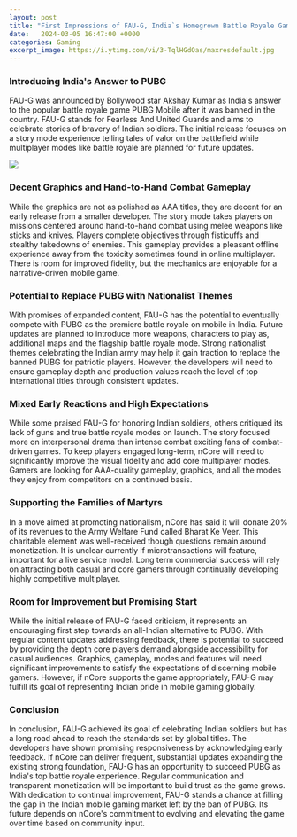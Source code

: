 ```yaml
---
layout: post
title: "First Impressions of FAU-G, India`s Homegrown Battle Royale Game"
date:   2024-03-05 16:47:00 +0000
categories: Gaming
excerpt_image: https://i.ytimg.com/vi/3-TqlHGdOas/maxresdefault.jpg
---
```


### Introducing India's Answer to PUBG 
FAU-G was announced by Bollywood star Akshay Kumar as India's answer to the popular battle royale game PUBG Mobile after it was banned in the country. FAU-G stands for Fearless And United Guards and aims to celebrate stories of bravery of Indian soldiers. The initial release focuses on a story mode experience telling tales of valor on the battlefield while multiplayer modes like battle royale are planned for future updates.

![](https://i.ytimg.com/vi/3-TqlHGdOas/maxresdefault.jpg)
### Decent Graphics and Hand-to-Hand Combat Gameplay
While the graphics are not as polished as AAA titles, they are decent for an early release from a smaller developer. The story mode takes players on missions centered around hand-to-hand combat using melee weapons like sticks and knives. Players complete objectives through fisticuffs and stealthy takedowns of enemies. This gameplay provides a pleasant offline experience away from the toxicity sometimes found in online multiplayer. There is room for improved fidelity, but the mechanics are enjoyable for a narrative-driven mobile game.
### Potential to Replace PUBG with Nationalist Themes
With promises of expanded content, FAU-G has the potential to eventually compete with PUBG as the premiere battle royale on mobile in India. Future updates are planned to introduce more weapons, characters to play as, additional maps and the flagship battle royale mode. Strong nationalist themes celebrating the Indian army may help it gain traction to replace the banned PUBG for patriotic players. However, the developers will need to ensure gameplay depth and production values reach the level of top international titles through consistent updates.  
### Mixed Early Reactions and High Expectations
While some praised FAU-G for honoring Indian soldiers, others critiqued its lack of guns and true battle royale modes on launch. The story focused more on interpersonal drama than intense combat exciting fans of combat-driven games. To keep players engaged long-term, nCore will need to significantly improve the visual fidelity and add core multiplayer modes. Gamers are looking for AAA-quality gameplay, graphics, and all the modes they enjoy from competitors on a continued basis.
### Supporting the Families of Martyrs
In a move aimed at promoting nationalism, nCore has said it will donate 20% of its revenues to the Army Welfare Fund called Bharat Ke Veer. This charitable element was well-received though questions remain around monetization. It is unclear currently if microtransactions will feature, important for a live service model. Long term commercial success will rely on attracting both casual and core gamers through continually developing highly competitive multiplayer.
### Room for Improvement but Promising Start
While the initial release of FAU-G faced criticism, it represents an encouraging first step towards an all-Indian alternative to PUBG. With regular content updates addressing feedback, there is potential to succeed by providing the depth core players demand alongside accessibility for casual audiences. Graphics, gameplay, modes and features will need significant improvements to satisfy the expectations of discerning mobile gamers. However, if nCore supports the game appropriately, FAU-G may fulfill its goal of representing Indian pride in mobile gaming globally.
### Conclusion
In conclusion, FAU-G achieved its goal of celebrating Indian soldiers but has a long road ahead to reach the standards set by global titles. The developers have shown promising responsiveness by acknowledging early feedback. If nCore can deliver frequent, substantial updates expanding the existing strong foundation, FAU-G has an opportunity to succeed PUBG as India's top battle royale experience. Regular communication and transparent monetization will be important to build trust as the game grows. With dedication to continual improvement, FAU-G stands a chance at filling the gap in the Indian mobile gaming market left by the ban of PUBG. Its future depends on nCore's commitment to evolving and elevating the game over time based on community input.